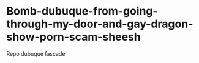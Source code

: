 # Bomb-dubuque-from-going-through-my-door-and-gay-dragon-show-porn-scam-sheesh
Repo dubuque fascade
